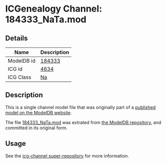 # ICGenealogy Channel: 184333\_NaTa.mod

## Details

Name | Description
---- | -----------
ModelDB id | [184333](http://senselab.med.yale.edu/ModelDB/ShowModel.cshtml?model=184333)
ICG id | [4634](http://icg.neurotheory.ox.ac.uk/channels/2/4634)
ICG Class | [Na](http://icg.neurotheory.ox.ac.uk/channels/2)

## Description

This is a single channel model file that was originally part of a [published model on the ModelDB website](http://senselab.med.yale.edu/mModelDB/ShowModel.cshtml?model=184333).

The file [184333\_NaTa.mod](184333_NaTa.mod) was extrated from [the ModelDB repository](http://senselab.med.yale.edu/ModelDB/ShowModel.cshtml?model=184333), and committed in its original form.

## Usage

See the [icg-channel super-repository](https://github.com/icgenealogy/icg-channels) for more information.